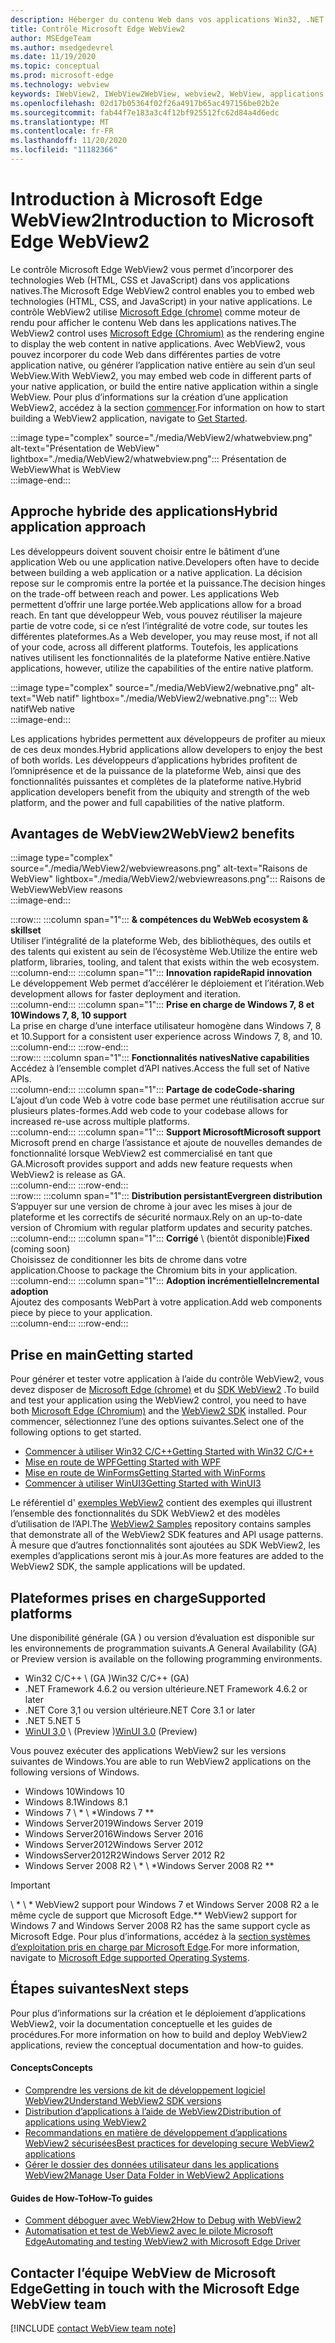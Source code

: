```yaml
---
description: Héberger du contenu Web dans vos applications Win32, .NET et UWP avec le contrôle Microsoft Edge WebView2
title: Contrôle Microsoft Edge WebView2
author: MSEdgeTeam
ms.author: msedgedevrel
ms.date: 11/19/2020
ms.topic: conceptual
ms.prod: microsoft-edge
ms.technology: webview
keywords: IWebView2, IWebView2WebView, webview2, WebView, applications Win32, Win32, Edge, ICoreWebView2, CoreWebView2, ICoreWebView2Host, contrôle de navigateur, HTML de bord, Windows Forms, WinForms, WPF, .NET, WinUI, Project REUNION
ms.openlocfilehash: 02d17b05364f02f26a4917b65ac497156be02b2e
ms.sourcegitcommit: fab44f7e183a3c4f12bf925512fc62d84a4d6edc
ms.translationtype: MT
ms.contentlocale: fr-FR
ms.lasthandoff: 11/20/2020
ms.locfileid: "11182366"
---
```

# <span data-ttu-id="b5e50-104">Introduction à Microsoft Edge WebView2</span><span class="sxs-lookup"><span data-stu-id="b5e50-104">Introduction to Microsoft Edge WebView2</span></span>  

<span data-ttu-id="b5e50-105">Le contrôle Microsoft Edge WebView2 vous permet d’incorporer des technologies Web (HTML, CSS et JavaScript) dans vos applications natives.</span><span class="sxs-lookup"><span data-stu-id="b5e50-105">The Microsoft Edge WebView2 control enables you to embed web technologies \(HTML, CSS, and JavaScript\) in your native applications.</span></span>  <span data-ttu-id="b5e50-106">Le contrôle WebView2 utilise [Microsoft Edge (chrome)][MicrosoftedgeinsiderMain] comme moteur de rendu pour afficher le contenu Web dans les applications natives.</span><span class="sxs-lookup"><span data-stu-id="b5e50-106">The WebView2 control uses [Microsoft Edge (Chromium)][MicrosoftedgeinsiderMain] as the rendering engine to display the web content in native applications.</span></span>  <span data-ttu-id="b5e50-107">Avec WebView2, vous pouvez incorporer du code Web dans différentes parties de votre application native, ou générer l’application native entière au sein d’un seul WebView.</span><span class="sxs-lookup"><span data-stu-id="b5e50-107">With WebView2, you may embed web code in different parts of your native application, or build the entire native application within a single WebView.</span></span>  <span data-ttu-id="b5e50-108">Pour plus d’informations sur la création d’une application WebView2, accédez à la section [commencer](#getting-started).</span><span class="sxs-lookup"><span data-stu-id="b5e50-108">For information on how to start building a WebView2 application, navigate to [Get Started](#getting-started).</span></span>  

:::image type="complex" source="./media/WebView2/whatwebview.png" alt-text="Présentation de WebView" lightbox="./media/WebView2/whatwebview.png":::
   <span data-ttu-id="b5e50-110">Présentation de WebView</span><span class="sxs-lookup"><span data-stu-id="b5e50-110">What is WebView</span></span>  
:::image-end:::  

## <span data-ttu-id="b5e50-111">Approche hybride des applications</span><span class="sxs-lookup"><span data-stu-id="b5e50-111">Hybrid application approach</span></span>  

<span data-ttu-id="b5e50-112">Les développeurs doivent souvent choisir entre le bâtiment d’une application Web ou une application native.</span><span class="sxs-lookup"><span data-stu-id="b5e50-112">Developers often have to decide between building a web application or a native application.</span></span>  <span data-ttu-id="b5e50-113">La décision repose sur le compromis entre la portée et la puissance.</span><span class="sxs-lookup"><span data-stu-id="b5e50-113">The decision hinges on the trade-off between reach and power.</span></span>  <span data-ttu-id="b5e50-114">Les applications Web permettent d’offrir une large portée.</span><span class="sxs-lookup"><span data-stu-id="b5e50-114">Web applications allow for a broad reach.</span></span>  <span data-ttu-id="b5e50-115">En tant que développeur Web, vous pouvez réutiliser la majeure partie de votre code, si ce n’est l’intégralité de votre code, sur toutes les différentes plateformes.</span><span class="sxs-lookup"><span data-stu-id="b5e50-115">As a Web developer, you may reuse most, if not all of your code, across all different platforms.</span></span>  <span data-ttu-id="b5e50-116">Toutefois, les applications natives utilisent les fonctionnalités de la plateforme Native entière.</span><span class="sxs-lookup"><span data-stu-id="b5e50-116">Native applications, however, utilize the capabilities of the entire native platform.</span></span>  

:::image type="complex" source="./media/WebView2/webnative.png" alt-text="Web natif" lightbox="./media/WebView2/webnative.png":::
   <span data-ttu-id="b5e50-118">Web natif</span><span class="sxs-lookup"><span data-stu-id="b5e50-118">Web native</span></span>  
:::image-end:::  

<span data-ttu-id="b5e50-119">Les applications hybrides permettent aux développeurs de profiter au mieux de ces deux mondes.</span><span class="sxs-lookup"><span data-stu-id="b5e50-119">Hybrid applications allow developers to enjoy the best of both worlds.</span></span>  <span data-ttu-id="b5e50-120">Les développeurs d’applications hybrides profitent de l’omniprésence et de la puissance de la plateforme Web, ainsi que des fonctionnalités puissantes et complètes de la plateforme native.</span><span class="sxs-lookup"><span data-stu-id="b5e50-120">Hybrid application developers benefit from the ubiquity and strength of the web platform, and the power and full capabilities of the native platform.</span></span>  

## <span data-ttu-id="b5e50-121">Avantages de WebView2</span><span class="sxs-lookup"><span data-stu-id="b5e50-121">WebView2 benefits</span></span>  

:::image type="complex" source="./media/WebView2/webviewreasons.png" alt-text="Raisons de WebView" lightbox="./media/WebView2/webviewreasons.png":::
   <span data-ttu-id="b5e50-123">Raisons de WebView</span><span class="sxs-lookup"><span data-stu-id="b5e50-123">WebView reasons</span></span>  
:::image-end:::  

:::row:::
   :::column span="1":::
      **<span data-ttu-id="b5e50-124">& compétences du Web</span><span class="sxs-lookup"><span data-stu-id="b5e50-124">Web ecosystem \& skillset</span></span>**  
      <span data-ttu-id="b5e50-125">Utiliser l’intégralité de la plateforme Web, des bibliothèques, des outils et des talents qui existent au sein de l’écosystème Web.</span><span class="sxs-lookup"><span data-stu-id="b5e50-125">Utilize the entire web platform, libraries, tooling, and talent that exists within the web ecosystem.</span></span>  
   :::column-end:::
   :::column span="1":::
      **<span data-ttu-id="b5e50-126">Innovation rapide</span><span class="sxs-lookup"><span data-stu-id="b5e50-126">Rapid innovation</span></span>**  
      <span data-ttu-id="b5e50-127">Le développement Web permet d’accélérer le déploiement et l’itération.</span><span class="sxs-lookup"><span data-stu-id="b5e50-127">Web development allows for faster deployment and iteration.</span></span>  
   :::column-end:::
   :::column span="1":::
      **<span data-ttu-id="b5e50-128">Prise en charge de Windows 7, 8 et 10</span><span class="sxs-lookup"><span data-stu-id="b5e50-128">Windows 7, 8, 10 support</span></span>**  
      <span data-ttu-id="b5e50-129">La prise en charge d’une interface utilisateur homogène dans Windows 7, 8 et 10.</span><span class="sxs-lookup"><span data-stu-id="b5e50-129">Support for a consistent user experience across Windows 7, 8, and 10.</span></span>  
   :::column-end:::
:::row-end:::  
:::row:::
   :::column span="1":::
      **<span data-ttu-id="b5e50-130">Fonctionnalités natives</span><span class="sxs-lookup"><span data-stu-id="b5e50-130">Native capabilities</span></span>**  
      <span data-ttu-id="b5e50-131">Accédez à l’ensemble complet d’API natives.</span><span class="sxs-lookup"><span data-stu-id="b5e50-131">Access the full set of Native APIs.</span></span>  
   :::column-end:::
   :::column span="1":::
      **<span data-ttu-id="b5e50-132">Partage de code</span><span class="sxs-lookup"><span data-stu-id="b5e50-132">Code-sharing</span></span>**  
      <span data-ttu-id="b5e50-133">L’ajout d’un code Web à votre code base permet une réutilisation accrue sur plusieurs plates-formes.</span><span class="sxs-lookup"><span data-stu-id="b5e50-133">Add web code to your codebase allows for increased re-use across multiple platforms.</span></span>  
   :::column-end:::
   :::column span="1":::
      **<span data-ttu-id="b5e50-134">Support Microsoft</span><span class="sxs-lookup"><span data-stu-id="b5e50-134">Microsoft support</span></span>**  
      <span data-ttu-id="b5e50-135">Microsoft prend en charge l’assistance et ajoute de nouvelles demandes de fonctionnalité lorsque WebView2 est commercialisé en tant que GA.</span><span class="sxs-lookup"><span data-stu-id="b5e50-135">Microsoft provides support and adds new feature requests when WebView2 is release as GA.</span></span>  
   :::column-end:::
:::row-end:::  
:::row:::
   :::column span="1":::
      **<span data-ttu-id="b5e50-136">Distribution persistant</span><span class="sxs-lookup"><span data-stu-id="b5e50-136">Evergreen distribution</span></span>**  
      <span data-ttu-id="b5e50-137">S’appuyer sur une version de chrome à jour avec les mises à jour de plateforme et les correctifs de sécurité normaux.</span><span class="sxs-lookup"><span data-stu-id="b5e50-137">Rely on an up-to-date version of Chromium with regular platform updates and security patches.</span></span>  
   :::column-end:::
   :::column span="1":::
      <span data-ttu-id="b5e50-138">**Corrigé** \ (bientôt disponible)</span><span class="sxs-lookup"><span data-stu-id="b5e50-138">**Fixed** \(coming soon\)</span></span>  
      <span data-ttu-id="b5e50-139">Choisissez de conditionner les bits de chrome dans votre application.</span><span class="sxs-lookup"><span data-stu-id="b5e50-139">Choose to package the Chromium bits in your application.</span></span>  
   :::column-end:::
   :::column span="1":::
      **<span data-ttu-id="b5e50-140">Adoption incrémentielle</span><span class="sxs-lookup"><span data-stu-id="b5e50-140">Incremental adoption</span></span>**  
      <span data-ttu-id="b5e50-141">Ajoutez des composants WebPart à votre application.</span><span class="sxs-lookup"><span data-stu-id="b5e50-141">Add web components piece by piece to your application.</span></span>  
   :::column-end:::
:::row-end:::  

## <span data-ttu-id="b5e50-142">Prise en main</span><span class="sxs-lookup"><span data-stu-id="b5e50-142">Getting started</span></span>  

<span data-ttu-id="b5e50-143">Pour générer et tester votre application à l’aide du contrôle WebView2, vous devez disposer de [Microsoft Edge (chrome)][MicrosoftedgeinsiderDownload] et du [SDK WebView2][NugetPackagesMicrosoftWebWebView2] .</span><span class="sxs-lookup"><span data-stu-id="b5e50-143">To build and test your application using the WebView2 control, you need to have both [Microsoft Edge (Chromium)][MicrosoftedgeinsiderDownload] and the [WebView2 SDK][NugetPackagesMicrosoftWebWebView2] installed.</span></span>  <span data-ttu-id="b5e50-144">Pour commencer, sélectionnez l’une des options suivantes.</span><span class="sxs-lookup"><span data-stu-id="b5e50-144">Select one of the following options to get started.</span></span>  

*   [<span data-ttu-id="b5e50-145">Commencer à utiliser Win32 C/C++</span><span class="sxs-lookup"><span data-stu-id="b5e50-145">Getting Started with Win32 C/C++</span></span>][Webview2GettingstartedWin32]  
*   [<span data-ttu-id="b5e50-146">Mise en route de WPF</span><span class="sxs-lookup"><span data-stu-id="b5e50-146">Getting Started with WPF</span></span>][Webview2GettingstartedWpf]  
*   [<span data-ttu-id="b5e50-147">Mise en route de WinForms</span><span class="sxs-lookup"><span data-stu-id="b5e50-147">Getting Started with WinForms</span></span>][Webview2GettingstartedWinforms]  
*   [<span data-ttu-id="b5e50-148">Commencer à utiliser WinUI3</span><span class="sxs-lookup"><span data-stu-id="b5e50-148">Getting Started with WinUI3</span></span>][Webview2GettingstartedWinui]  

<span data-ttu-id="b5e50-149">Le référentiel d' [exemples WebView2][GithubMicrosoftedgeWebview2samples] contient des exemples qui illustrent l’ensemble des fonctionnalités du SDK WebView2 et des modèles d’utilisation de l’API.</span><span class="sxs-lookup"><span data-stu-id="b5e50-149">The [WebView2 Samples][GithubMicrosoftedgeWebview2samples] repository contains samples that demonstrate all of the WebView2 SDK features and API usage patterns.</span></span>  <span data-ttu-id="b5e50-150">À mesure que d’autres fonctionnalités sont ajoutées au SDK WebView2, les exemples d’applications seront mis à jour.</span><span class="sxs-lookup"><span data-stu-id="b5e50-150">As more features are added to the WebView2 SDK, the sample applications will be updated.</span></span>  

## <span data-ttu-id="b5e50-151">Plateformes prises en charge</span><span class="sxs-lookup"><span data-stu-id="b5e50-151">Supported platforms</span></span>  

<span data-ttu-id="b5e50-152">Une disponibilité générale (GA \) ou version d’évaluation est disponible sur les environnements de programmation suivants.</span><span class="sxs-lookup"><span data-stu-id="b5e50-152">A General Availability \(GA\) or Preview version is available on the following programming environments.</span></span>  

*   <span data-ttu-id="b5e50-153">Win32 C/C++ \ (GA \)</span><span class="sxs-lookup"><span data-stu-id="b5e50-153">Win32 C/C++ \(GA\)</span></span>
*   <span data-ttu-id="b5e50-154">.NET Framework 4.6.2 ou version ultérieure</span><span class="sxs-lookup"><span data-stu-id="b5e50-154">.NET Framework 4.6.2 or later</span></span>
*   <span data-ttu-id="b5e50-155">.NET Core 3,1 ou version ultérieure</span><span class="sxs-lookup"><span data-stu-id="b5e50-155">.NET Core 3.1 or later</span></span>
*   <span data-ttu-id="b5e50-156">.NET 5</span><span class="sxs-lookup"><span data-stu-id="b5e50-156">.NET 5</span></span>
*   <span data-ttu-id="b5e50-157">[WinUI 3,0][UwpToolkitsWinui3] \ (Preview \)</span><span class="sxs-lookup"><span data-stu-id="b5e50-157">[WinUI 3.0][UwpToolkitsWinui3] \(Preview\)</span></span>

<span data-ttu-id="b5e50-158">Vous pouvez exécuter des applications WebView2 sur les versions suivantes de Windows.</span><span class="sxs-lookup"><span data-stu-id="b5e50-158">You are able to run WebView2 applications on the following versions of Windows.</span></span>  

*   <span data-ttu-id="b5e50-159">Windows 10</span><span class="sxs-lookup"><span data-stu-id="b5e50-159">Windows 10</span></span>  
*   <span data-ttu-id="b5e50-160">Windows 8.1</span><span class="sxs-lookup"><span data-stu-id="b5e50-160">Windows 8.1</span></span>  
*   <span data-ttu-id="b5e50-161">Windows 7 \ \* \ \*</span><span class="sxs-lookup"><span data-stu-id="b5e50-161">Windows 7 \*\*</span></span>  
*   <span data-ttu-id="b5e50-162">Windows Server2019</span><span class="sxs-lookup"><span data-stu-id="b5e50-162">Windows Server 2019</span></span>  
*   <span data-ttu-id="b5e50-163">Windows Server2016</span><span class="sxs-lookup"><span data-stu-id="b5e50-163">Windows Server 2016</span></span>  
*   <span data-ttu-id="b5e50-164">Windows Server2012</span><span class="sxs-lookup"><span data-stu-id="b5e50-164">Windows Server 2012</span></span>  
*   <span data-ttu-id="b5e50-165">WindowsServer2012R2</span><span class="sxs-lookup"><span data-stu-id="b5e50-165">Windows Server 2012 R2</span></span>  
*   <span data-ttu-id="b5e50-166">Windows Server 2008 R2 \ \* \ \*</span><span class="sxs-lookup"><span data-stu-id="b5e50-166">Windows Server 2008 R2 \*\*</span></span>  

> [!IMPORTANT]
> <span data-ttu-id="b5e50-167">\ \* \ \* WebView2 support pour Windows 7 et Windows Server 2008 R2 a le même cycle de support que Microsoft Edge.</span><span class="sxs-lookup"><span data-stu-id="b5e50-167">\*\* WebView2 support for Windows 7 and Windows Server 2008 R2 has the same support cycle as Microsoft Edge.</span></span>  <span data-ttu-id="b5e50-168">Pour plus d’informations, accédez à la [section systèmes d’exploitation pris en charge par Microsoft Edge][DeployedgeMicrosoftEdgeSupportedOS].</span><span class="sxs-lookup"><span data-stu-id="b5e50-168">For more information, navigate to [Microsoft Edge supported Operating Systems][DeployedgeMicrosoftEdgeSupportedOS].</span></span>  

## <span data-ttu-id="b5e50-169">Étapes suivantes</span><span class="sxs-lookup"><span data-stu-id="b5e50-169">Next steps</span></span>  

<span data-ttu-id="b5e50-170">Pour plus d’informations sur la création et le déploiement d’applications WebView2, voir la documentation conceptuelle et les guides de procédures.</span><span class="sxs-lookup"><span data-stu-id="b5e50-170">For more information on how to build and deploy WebView2 applications, review the conceptual documentation and how-to guides.</span></span>  

#### <span data-ttu-id="b5e50-171">Concepts</span><span class="sxs-lookup"><span data-stu-id="b5e50-171">Concepts</span></span>  

*   [<span data-ttu-id="b5e50-172">Comprendre les versions de kit de développement logiciel WebView2</span><span class="sxs-lookup"><span data-stu-id="b5e50-172">Understand WebView2 SDK versions</span></span>][Webview2ConceptsVersioning]
*   [<span data-ttu-id="b5e50-173">Distribution d’applications à l’aide de WebView2</span><span class="sxs-lookup"><span data-stu-id="b5e50-173">Distribution of applications using WebView2</span></span>][Webview2ConceptsDistribution]  
*   [<span data-ttu-id="b5e50-174">Recommandations en matière de développement d’applications WebView2 sécurisées</span><span class="sxs-lookup"><span data-stu-id="b5e50-174">Best practices for developing secure WebView2 applications</span></span>][Webview2ConceptsSecurity]
*   [<span data-ttu-id="b5e50-175">Gérer le dossier des données utilisateur dans les applications WebView2</span><span class="sxs-lookup"><span data-stu-id="b5e50-175">Manage User Data Folder in WebView2 Applications</span></span>][Webview2ConceptsUserdatafolder]
 
#### <span data-ttu-id="b5e50-176">Guides de How-To</span><span class="sxs-lookup"><span data-stu-id="b5e50-176">How-To guides</span></span>  

*   [<span data-ttu-id="b5e50-177">Comment déboguer avec WebView2</span><span class="sxs-lookup"><span data-stu-id="b5e50-177">How to Debug with WebView2</span></span>][Webview2HowtoDebug]  
*   [<span data-ttu-id="b5e50-178">Automatisation et test de WebView2 avec le pilote Microsoft Edge</span><span class="sxs-lookup"><span data-stu-id="b5e50-178">Automating and testing WebView2 with Microsoft Edge Driver</span></span>][Webview2HowtoWebdriver]


## <span data-ttu-id="b5e50-179">Contacter l’équipe WebView de Microsoft Edge</span><span class="sxs-lookup"><span data-stu-id="b5e50-179">Getting in touch with the Microsoft Edge WebView team</span></span>  

[!INCLUDE [contact WebView team note](./includes/contact-webview-team-note.md)]  

<!-- links -->  

[Webview2ConceptsDistribution]: ./concepts/distribution.md "Distribution d’applications à l’aide de WebView2 | Documents Microsoft"  
[Webview2ConceptsSecurity]: ./concepts/security.md "Recommandations en matière de développement d’applications WebView2 sécurisées | Documents Microsoft"  
[Webview2ConceptsUserdatafolder]: ./concepts/userdatafolder.md "Gestion du dossier de données utilisateur | Documents Microsoft"  
[Webview2ConceptsVersioning]: ./concepts/versioning.md "Comprendre les versions du SDK WebView2 | Documents Microsoft"  
[Webview2GettingstartedWin32]: ./gettingstarted/win32.md "Mise en route de WebView2 | Documents Microsoft"  
[Webview2GettingstartedWinforms]: ./gettingstarted/winforms.md "Commencer à utiliser WebView2 dans les applications Windows Forms (Preview) | Documents Microsoft"  
[Webview2GettingstartedWinui]: ./gettingstarted/winui.md "Commencer à utiliser WebView2 dans WinUI3 (Preview) | Documents Microsoft"  
[Webview2GettingstartedWpf]: ./gettingstarted/wpf.md "Commencer à utiliser WebView2 dans WPF (Preview) | Documents Microsoft"  
[Webview2HowtoDebug]: ./howto/debug.md "Comment déboguer avec WebView2 | Documents Microsoft"  
[Webview2HowtoWebdriver]: ./howto/webdriver.md "Automatisation et test de WebView2 avec le pilote Microsoft Edge | Documents Microsoft"  
[Webview2Releasenotes]: ./releasenotes.md "Notes de publication pour WebView2 SDK | Documents Microsoft"  

[UwpToolkitsWinui3]: /uwp/toolkits/winui3/index "Windows UI Library 3 Preview 2 (2020 de juillet) | Documents Microsoft"  

[DeployedgeMicrosoftEdgeSupportedOS]: /deployedge/microsoft-edge-supported-operating-systems "Systèmes d’exploitation pris en charge par Microsoft Edge | Documents Microsoft"  

[GithubMicrosoftedgeWebview2samples]: https://github.com/MicrosoftEdge/WebView2Samples "Exemples de WebView2-MicrosoftEdge/WebView2Samples | GitHub"  
[GithubMicrosoftedgeWebviewfeddback]: https://github.com/MicrosoftEdge/WebViewFeedback "Commentaires sur le WebView-MicrosoftEdge/WebViewFeedback | GitHub" 

[MicrosoftedgeinsiderMain]: https://www.microsoftedgeinsider.com "Microsoft Edge Insider"  
[MicrosoftedgeinsiderDownload]: https://www.microsoftedgeinsider.com/download "Télécharger Microsoft Edge Insider"  

[NugetPackagesMicrosoftWebWebView2]: https://www.nuget.org/packages/Microsoft.Web.WebView2 "Microsoft. Web. WebView2 | Galerie NuGet"  
